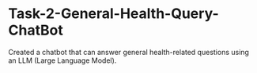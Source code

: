 # Task-2-General-Health-Query-ChatBot
Created a chatbot that can answer general health-related questions using an LLM (Large Language Model).
